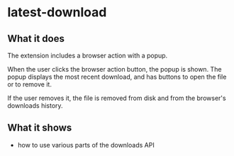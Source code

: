 # latest-download

## What it does ##

The extension includes a browser action with a popup.

When the user clicks the browser action button, the popup is shown.
The popup displays the most recent download, and has buttons to open the
file or to remove it.

If the user removes it, the file is removed from disk and from the browser's
downloads history.

## What it shows ##

* how to use various parts of the downloads API
